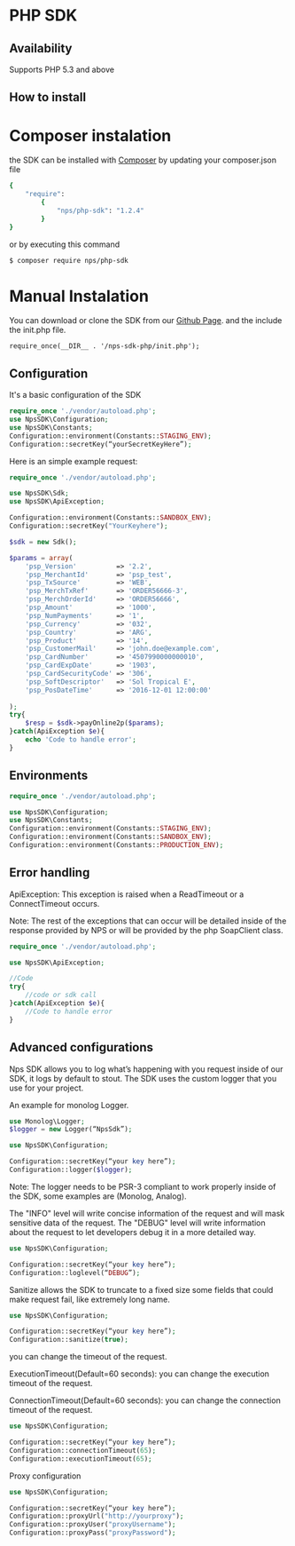 #  PHP SDK
 

## Availability
Supports PHP 5.3 and above


## How to install

#  Composer instalation

the SDK can be installed with [Composer](http://getcomposer.org/) by updating your composer.json file

```bash
{
    "require": 
        {
            "nps/php-sdk": "1.2.4"
        }
}

```

or by executing this command

```bash
$ composer require nps/php-sdk
```

#  Manual Instalation

You can download or clone the SDK from our [Github Page](https://github.com/Ingenico-NPS-Latam/nps-sdk-php). and the include the init.php file.

```
require_once(__DIR__ . '/nps-sdk-php/init.php');
```


## Configuration

It's a basic configuration of the SDK

```php 
require_once './vendor/autoload.php';
use NpsSDK\Configuration;
use NpsSDK\Constants;
Configuration::environment(Constants::STAGING_ENV);
Configuration::secretKey(“yourSecretKeyHere”);
```

Here is an simple example request:

```php 
require_once './vendor/autoload.php';

use NpsSDK\Sdk;
use NpsSDK\ApiException;

Configuration::environment(Constants::SANDBOX_ENV);
Configuration::secretKey("YourKeyhere");

$sdk = new Sdk();

$params = array(
    'psp_Version'          => '2.2',
    'psp_MerchantId'       => 'psp_test',
    'psp_TxSource'         => 'WEB',
    'psp_MerchTxRef'       => 'ORDER56666-3',
    'psp_MerchOrderId'     => 'ORDER56666',
    'psp_Amount'           => '1000',
    'psp_NumPayments'      => '1',
    'psp_Currency'         => '032', 
    'psp_Country'          => 'ARG', 
    'psp_Product'          => '14',
    'psp_CustomerMail'     => 'john.doe@example.com',
    'psp_CardNumber'       => '4507990000000010', 
    'psp_CardExpDate'      => '1903', 
    'psp_CardSecurityCode' => '306',
    'psp_SoftDescriptor'   => 'Sol Tropical E',
    'psp_PosDateTime'      => '2016-12-01 12:00:00'
    
);
try{
    $resp = $sdk->payOnline2p($params);
}catch(ApiException $e){
    echo 'Code to handle error';
}
```

## Environments

```php 
require_once './vendor/autoload.php';

use NpsSDK\Configuration;
use NpsSDK\Constants;
Configuration::environment(Constants::STAGING_ENV);
Configuration::environment(Constants::SANDBOX_ENV);
Configuration::environment(Constants::PRODUCTION_ENV);
```

## Error handling

ApiException: This exception is raised when a ReadTimeout or a ConnectTimeout occurs.

Note: The rest of the exceptions that can occur will be detailed inside of the response provided by NPS or will be provided by the php SoapClient class.

```php 
require_once './vendor/autoload.php';

use NpsSDK\ApiException;

//Code
try{
    //code or sdk call
}catch(ApiException $e){
    //Code to handle error
}
```

## Advanced configurations

Nps SDK allows you to log what’s happening with you request inside of our SDK, it logs by default to stout.
The SDK uses the custom logger that you use for your project.

An example for monolog Logger.

```php 
use Monolog\Logger;
$logger = new Logger(“NpsSdk”);

use NpsSDK\Configuration;

Configuration::secretKey(“your key here”);
Configuration::logger($logger);
```

Note: The logger needs to be PSR-3 compliant to work properly inside of the SDK, some examples are (Monolog, Analog).


The "INFO" level will write concise information of the request and will mask sensitive data of the request. 
The "DEBUG" level will write information about the request to let developers debug it in a more detailed way.

```php 
use NpsSDK\Configuration;

Configuration::secretKey(“your key here”);
Configuration::loglevel(“DEBUG”);
```

Sanitize allows the SDK to truncate to a fixed size some fields that could make request fail, like extremely long name.

```php 
use NpsSDK\Configuration;

Configuration::secretKey(“your key here”);
Configuration::sanitize(true);
```

you can change the timeout of the request.

ExecutionTimeout(Default=60 seconds): you can change the execution timeout of the request.

ConnectionTimeout(Default=60 seconds): you can change the connection timeout of the request.

```php 
use NpsSDK\Configuration;

Configuration::secretKey(“your key here”);
Configuration::connectionTimeout(65);
Configuration::executionTimeout(65);
```

Proxy configuration

```php 
use NpsSDK\Configuration;

Configuration::secretKey(“your key here”);
Configuration::proxyUrl("http://yourproxy");
Configuration::proxyUser("proxyUsername");
Configuration::proxyPass("proxyPassword");
```

